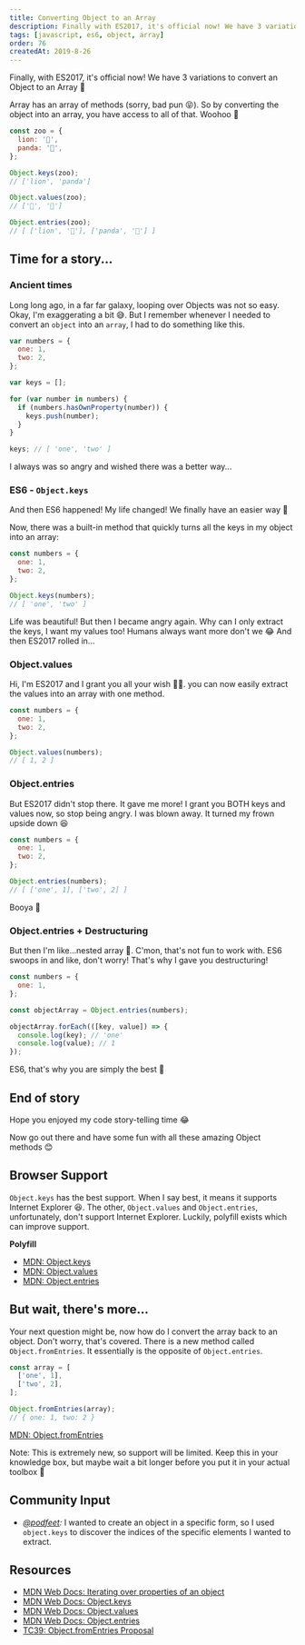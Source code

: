 ```yaml
---
title: Converting Object to an Array
description: Finally with ES2017, it's official now! We have 3 variations to convert an Object to an Array in JavaScript
tags: [javascript, es6, object, array]
order: 76
createdAt: 2019-8-26
---
```


Finally, with ES2017, it's official now! We have 3 variations to convert an Object to an Array 🎊

Array has an array of methods (sorry, bad pun 😝). So by converting the object into an array, you have access to all of that. Woohoo 🥳

```javascript
const zoo = {
  lion: '🦁',
  panda: '🐼',
};

Object.keys(zoo);
// ['lion', 'panda']

Object.values(zoo);
// ['🦁', '🐼']

Object.entries(zoo);
// [ ['lion', '🦁'], ['panda', '🐼'] ]
```

<markdown-toc></markdown-toc>

## Time for a story...

### Ancient times

Long long ago, in a far far galaxy, looping over Objects was not so easy. Okay, I'm exaggerating a bit 😅. But I remember whenever I needed to convert an `object` into an `array`, I had to do something like this.

```javascript
var numbers = {
  one: 1,
  two: 2,
};

var keys = [];

for (var number in numbers) {
  if (numbers.hasOwnProperty(number)) {
    keys.push(number);
  }
}

keys; // [ 'one', 'two' ]
```

I always was so angry and wished there was a better way...

### ES6 - `Object.keys`

And then ES6 happened! My life changed! We finally have an easier way 🥳

Now, there was a built-in method that quickly turns all the keys in my object into an array:

```javascript
const numbers = {
  one: 1,
  two: 2,
};

Object.keys(numbers);
// [ 'one', 'two' ]
```

Life was beautiful! But then I became angry again. Why can I only extract the keys, I want my values too! Humans always want more don't we 😂 And then ES2017 rolled in...

### Object.values

Hi, I'm ES2017 and I grant you all your wish 🧞‍♀️. you can now easily extract the values into an array with one method.

```javascript
const numbers = {
  one: 1,
  two: 2,
};

Object.values(numbers);
// [ 1, 2 ]
```

### Object.entries

But ES2017 didn't stop there. It gave me more! I grant you BOTH keys and values now, so stop being angry. I was blown away. It turned my frown upside down 😆

```javascript
const numbers = {
  one: 1,
  two: 2,
};

Object.entries(numbers);
// [ ['one', 1], ['two', 2] ]
```

Booya 👊

### Object.entries + Destructuring

But then I'm like...nested array 🤨. C'mon, that's not fun to work with. ES6 swoops in and like, don't worry! That's why I gave you destructuring!

```javascript
const numbers = {
  one: 1,
};

const objectArray = Object.entries(numbers);

objectArray.forEach(([key, value]) => {
  console.log(key); // 'one'
  console.log(value); // 1
});
```

ES6, that's why you are simply the best 💛

## End of story

Hope you enjoyed my code story-telling time 😂

Now go out there and have some fun with all these amazing Object methods 😊

## Browser Support

`Object.keys` has the best support. When I say best, it means it supports Internet Explorer 😆. The other, `Object.values` and `Object.entries`, unfortunately, don't support Internet Explorer. Luckily, polyfill exists which can improve support.

**Polyfill**

- [MDN: Object.keys](https://developer.mozilla.org/en-US/docs/Web/JavaScript/Reference/Global_Objects/Object/keys#Polyfill)
- [MDN: Object.values](https://developer.mozilla.org/en-US/docs/Web/JavaScript/Reference/Global_objects/Object/values#Polyfill)
- [MDN: Object.entries](https://developer.mozilla.org/en-US/docs/Web/JavaScript/Reference/Global_Objects/Object/entries#Polyfill)

## But wait, there's more...

Your next question might be, now how do I convert the array back to an object. Don't worry, that's covered. There is a new method called `Object.fromEntries`. It essentially is the opposite of `Object.entries`.

```javascript
const array = [
  ['one', 1],
  ['two', 2],
];

Object.fromEntries(array);
// { one: 1, two: 2 }
```

[MDN: Object.fromEntries](https://developer.mozilla.org/en-US/docs/Web/JavaScript/Reference/Global_Objects/Object/fromEntries)

Note: This is extremely new, so support will be limited. Keep this in your knowledge box, but maybe wait a bit longer before you put it in your actual toolbox 🧰

## Community Input

- _[@podfeet](https://twitter.com/podfeet/status/1188467945984249856?s=20):_ I wanted to create an object in a specific form, so I used `object.keys` to discover the indices of the specific elements I wanted to extract.

## Resources

- [MDN Web Docs: Iterating over properties of an object](https://developer.mozilla.org/en-US/docs/Web/JavaScript/Reference/Global_Objects/Object/hasOwnProperty#Example.3a_Iterating_over_the_properties_of_an_object)
- [MDN Web Docs: Object.keys](https://developer.mozilla.org/en-US/docs/Web/JavaScript/Reference/Global_Objects/Object/keys)
- [MDN Web Docs: Object.values](https://developer.mozilla.org/en-US/docs/Web/JavaScript/Reference/Global_objects/Object/values)
- [MDN Web Docs: Object.entries](https://developer.mozilla.org/en-US/docs/Web/JavaScript/Reference/Global_Objects/Object/entries)
- [TC39: Object.fromEntries Proposal](https://github.com/tc39/proposal-object-from-entries)
